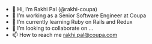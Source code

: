 - 👋 Hi, I’m Rakhi Pal (@rakhi-coupa)
- 👀 I’m working as a Senior Software Engineer at Coupa
- 🌱 I’m currently learning Ruby on Rails and Redux
- 💞️ I’m looking to collaborate on ...
- 📫 How to reach me rakhi.pal@coupa.com

<!---
rakhi-coupa/rakhi-coupa is a ✨ special ✨ repository because its `README.md` (this file) appears on your GitHub profile.
You can click the Preview link to take a look at your changes.
--->
